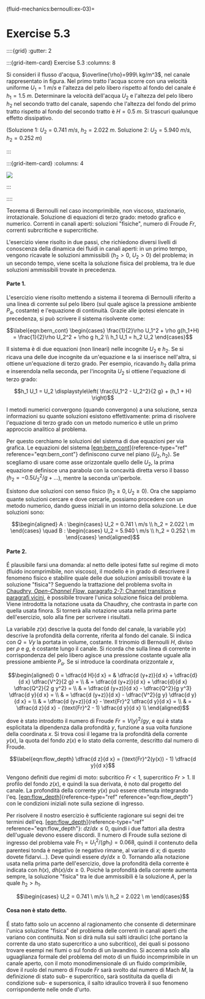 (fluid-mechanics:bernoulli:ex-03)=
# Exercise 5.3

::::{grid}
:gutter: 2

:::{grid-item-card} Exercise 5.3
:columns: 8

Si consideri il flusso d'acqua, $\overline{\rho}=999\ kg/m^3$, 
nel canale rappresentato in figura.
Nel primo tratto l'acqua scorre con una velocità uniforme 
$U_1 = 1\ m/s$  e l'altezza del pelo libero rispetto al fondo 
del canale é $h_1 = 1.5\ m$. Determinare la velocità
dell'acqua $U_2$ e l'altezza del pelo libero $h_2$ nel secondo tratto 
del canale, sapendo che l'altezza del fondo del primo tratto rispetto al fondo
del secondo tratto è $H=0.5\ m$. Si trascuri qualunque effetto
dissipativo.

(Soluzione 1: $U_2 = 0.741\ m/s$, $h_2 = 2.022\ m$.
Soluzione 2: $U_2 = 5.940\ m/s$, $h_2 = 0.252\ m$)

:::

:::{grid-item-card}
:columns: 4

![](../../fig/canale.png)

:::

::::

Teorema di Bernoulli nel caso incomprimibile, non viscoso, stazionario,
irrotazionale. Soluzione di equazioni di terzo grado: metodo grafico e
numerico. Correnti in canali aperti: soluzioni "fisiche", numero di
Froude $Fr$, correnti subrcritiche e supercritiche.

L'esercizio viene risolto in due passi, che richiedono diversi livelli
di conoscenza della dinamica dei fluidi in canali aperti: in un primo
tempo, vengono ricavate le soluzioni ammissibili ($h_2 > 0$, $U_2 > 0$)
del problema; in un secondo tempo, viene scelta la soluzione fisica del
problema, tra le due soluzioni ammissibili trovate in precedenza.

#### Parte 1.

L'esercizio viene risolto mettendo a sistema il teorema di Bernoulli
riferito a una linea di corrente sul pelo libero (sul quale agisce la
pressione ambiente $P_a$, costante) e l'equazione di continuità. Grazie
alle ipotesi elencate in precedenza, si può scrivere il sistema
risolvente come:

$$\label{eqn:bern_cont}
  \begin{cases}
    \frac{1}{2}\rho U_1^2 + \rho g(h_1+H) = \frac{1}{2}\rho U_2^2 +
    \rho g h_2 \\
    h_1 U_1 = h_2 U_2
  \end{cases}$$

Il sistema è di due equazioni (non lineari) nelle incognite $U_2$ e
$h_2$. Se si ricava una delle due incognite da un'equazione e la si
inserisce nell'altra, si ottiene un'equazione di terzo grado. Per
esempio, ricavando $h_2$ dalla prima e inserendola nella seconda, per
l'incognita $U_2$ si ottiene l'equazione di terzo grado:

$$h_1 U_1 = U_2 \displaystyle\left( \frac{U_1^2 - U_2^2}{2 g} + (h_1 + H)    \right)$$

I metodi numerici convergono (quando convergono) a una soluzione, senza
informazioni su quante soluzioni esistono effettivamente: prima di
risolvere l'equazione di terzo grado con un metodo numerico è utile un
primo approccio analitico al problema.

Per questo cerchiamo le soluzioni del sistema di due equazioni per via
grafica. Le equazioni del sistema
[\[eqn:bern\_cont\]](#eqn:bern_cont){reference-type="ref"
reference="eqn:bern_cont"} definiscono curve nel piano $(U_2,h_2)$. Se
scegliamo di usare come asse orizzontale quello delle $U_2$, la prima
equazione definisce una parabola con la concavità diretta verso il basso
($h_2 = - 0.5  U_2^2 /g +...$), mentre la seconda un'iperbole.

Esistono due soluzioni con senso fisico ($h_2 \ge 0, U_2 \ge 0$). Ora
che sappiamo quante soluzioni cercare e dove cercarle, possiamo
procedere con un metodo numerico, dando guess iniziali in un intorno
della soluzione. Le due soluzioni sono:

$$\begin{aligned}
  A :
  \begin{cases}
   U_2 = 0.741 \ m/s \\
   h_2 = 2.022 \ m
  \end{cases}
   \quad
  B :
  \begin{cases}
   U_2 = 5.940 \ m/s \\
   h_2 = 0.252 \ m
  \end{cases}
\end{aligned}$$

#### Parte 2.

É plausibile farsi una domanda: al netto delle ipotesi fatte sul regime
di moto (fluido incomprimibile, non viscoso), il modello è in grado di
descrivere il fenomeno fisico e stabilire quale delle due soluzioni
amissibili trovate è la soluzione "fisica"? Seguendo la trattazione del
problema svolta in [Chaudhry, *Open-Channel Flow*, paragrafo 2-7:
Channel transition e paragrafi
vicini](http://heidarpour.iut.ac.ir/sites/heidarpour.iut.ac.ir/files//u32/open-chaudhry.pdf),
è possibile trovare l'unica soluzione fisica del problema. Viene
introdotta la notazione usata da Chaudhry, che contrasta in parte con
quella usata finora. Si tornerà alla notazione usata nella prima parte
dell'esercizio, solo alla fine per scrivere i risultati.

La variabile $z(x)$ descrive la quota del fondo del canale, la variabile
$y(x)$ descrive la profondità della corrente, riferita al fondo del
canale. Si indica con $Q = V y$ la portata in volume, costante. Il
trinomio di Bernoulli $H$, diviso per $\rho$ e $g$, è costante lungo il
canale. Si ricorda che sulla linea di corrente in corrispondenza del
pelo libero agisce una pressione costante uguale alla pressione ambiente
$P_a$. Se si introduce la coordinata orizzontale $x$,

$$\begin{aligned}
 0 = \dfrac{d H}{d x} = 
 & \dfrac{d (y+z)}{d x} + \dfrac{d}{d x} \dfrac{V^2}{2 g}     = \\
 & = \dfrac{d (y+z)}{d x} + \dfrac{d}{d x} \dfrac{Q^2}{2 g y^2} = \\
 & = \dfrac{d (y+z)}{d x} - \dfrac{Q^2}{g y^3} \dfrac{d y}{d x} = \\
 & = \dfrac{d (y+z)}{d x} - \dfrac{V^2}{g y} \dfrac{d y}{d x} = \\ 
 & = \dfrac{d (y+z)}{d x} - \text{Fr}^2 \dfrac{d y}{d x} = \\ 
 & = \dfrac{d z}{d x} - (\text{Fr}^2 - 1) \dfrac{d y}{d x} \\ 
\end{aligned}$$ 

dove è stato introdotto il numero di Froude
$\textit{Fr} = V(y)^2 / g y$, e qui è stata esplicitata la dipendenza
dalla profondità $y$, funzione a sua volta funzione della coordinata
$x$. Si trova così il legame tra la profondità della corrente $y(x)$, la
quota del fondo $z(x)$ e lo stato della corrente, descritto dal numero
di Froude. 

$$\label{eqn:flow_depth}
 \dfrac{d z}{d x} = (\text{Fr}^2(y(x)) - 1) \dfrac{d y}{d x}$$

 Vengono
definiti due regimi di moto: subcritico $\textit{Fr} < 1$, supercritico
$\textit{Fr} > 1$. Il profilo del fondo $z(x)$, e quindi la sua
derivata, è noto dal progetto del canale. La profondità della corrente
$y(x)$ può essere ottenuta integrando l'eq.
[\[eqn:flow\_depth\]](#eqn:flow_depth){reference-type="ref"
reference="eqn:flow_depth"} con le condizioni iniziali note sulla
sezione di ingresso.

Per risolvere il nostro esercizio è sufficiente ragionare sui segni dei
tre termini dell'eq.
[\[eqn:flow\_depth\]](#eqn:flow_depth){reference-type="ref"
reference="eqn:flow_depth"}: $dz/dx \le 0$, quindi i due fattori alla
destra dell'uguale devono essere discordi. Il numero di Froude sulla
sezione di ingresso del problema vale
$\text{Fr}_1 = U^2_1 / (g h_1) = 0.068$, quindi il contenuto della
parentesi tonda è negativo (e negativo rimane, al variare di $x$; di
questo dovete fidarvi\...). Deve quindi essere $dy/dx \ge 0$. Tornando
alla notazione usata nella prima parte dell'esercizio, dove la
profondità della corrente è indicata con $h(x)$, $dh(x)/dx \ge 0$.
Poichè la profondità della corrente aumenta sempre, la soluzione
"fisica" tra le due ammissibili è la soluzione $A$, per la quale
$h_2 > h_1$.

$$\begin{cases}
   U_2 = 0.741 \ m/s \\
   h_2 = 2.022 \ m
  \end{cases}$$

#### Cosa non è stato detto.

É stato fatto solo un accenno al ragionamento che consente di
determinare l'unica soluzione "fisica" del problema delle correnti in
canali aperti che variano con continuità. Non si dirà nulla sui salti
idraulici (che portano la corrente da uno stato supercritico a uno
subcritico), dei quali si possono trovare esempi nei fiumi o sul fondo
di un lavandino. Si accenna solo alla uguaglianza formale del problema
del moto di un fluido incomprimibile in un canale aperto, con il moto
monodimensionale di un fluido comprimibile, dove il ruolo del numero di
Froude $\textit{Fr}$ sarà svolto dal numero di Mach $M$, la definizione
di stato sub- e supercritico, sarà sostituita da quella di condizione
sub- e supersonica, il salto idraulico troverà il suo fenomeno
corrispondente nelle onde d'urto.
